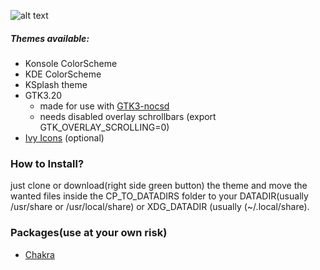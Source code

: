 ![alt text](https://raw.githubusercontent.com/sixsixfive/Hedera/master/.shot.png "Preview") 

##### Themes available:

* Konsole ColorScheme
* KDE ColorScheme
* KSplash theme
* GTK3.20 
	* made for use with [GTK3-nocsd](https://github.com/PCMan/gtk3-nocsd)
	* needs disabled overlay schrollbars (export GTK_OVERLAY_SCROLLING=0)
* [Ivy Icons](https://github.com/sixsixfive/Ivy) (optional)

### How to Install?

just clone or download(right side green button) the theme and move the wanted files inside the CP_TO_DATADIRS folder to your DATADIR(usually /usr/share or /usr/local/share) or XDG_DATADIR (usually (~/.local/share).

### Packages(use at your own risk)

* [Chakra](https://chakraos.org/ccr/packages.php?ID=7737)

